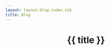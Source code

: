 ```yaml
---
layout: layout-blog-index.njk
title: Blog
---
```


<header class="band">
  <h1>{{ title }}</h1>
</header>

